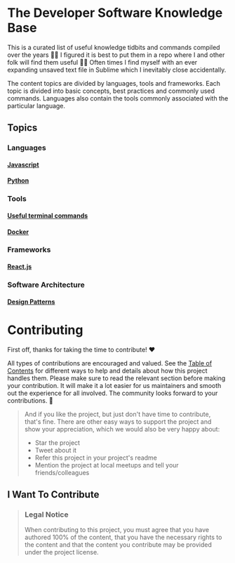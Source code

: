 # The Developer Software Knowledge Base

This is a curated list of useful knowledge tidbits and commands compiled over the years 👨‍🎓 I figured it is best to put them in a repo where I and other folk will find them useful 🕵️‍♀️ Often times I find myself with an ever expanding unsaved text file in Sublime which I inevitably close accidentally.

The content topics are divided by languages, tools and frameworks. Each topic is divided into basic concepts, best practices and commonly used commands. Languages also contain the tools commonly associated with the particular language.

## Topics

### Languages

#### [Javascript](./topics/javascript.md)

#### [Python](./topics/python.md)

### Tools

#### [Useful terminal commands](./topics/bash.md)

#### [Docker](./topics/python.md)

### Frameworks

#### [React.js](./topics/react.md)

### Software Architecture

#### [Design Patterns](./topics/design-patterns.md)

# Contributing

First off, thanks for taking the time to contribute! ❤️

All types of contributions are encouraged and valued. See the [Table of Contents](#table-of-contents) for different ways to help and details about how this project handles them. Please make sure to read the relevant section before making your contribution. It will make it a lot easier for us maintainers and smooth out the experience for all involved. The community looks forward to your contributions. 🎉

> And if you like the project, but just don't have time to contribute, that's fine. There are other easy ways to support the project and show your appreciation, which we would also be very happy about:
>
> - Star the project
> - Tweet about it
> - Refer this project in your project's readme
> - Mention the project at local meetups and tell your friends/colleagues

## I Want To Contribute

> ### Legal Notice <!-- omit in toc -->
>
> When contributing to this project, you must agree that you have authored 100% of the content, that you have the necessary rights to the content and that the content you contribute may be provided under the project license.

